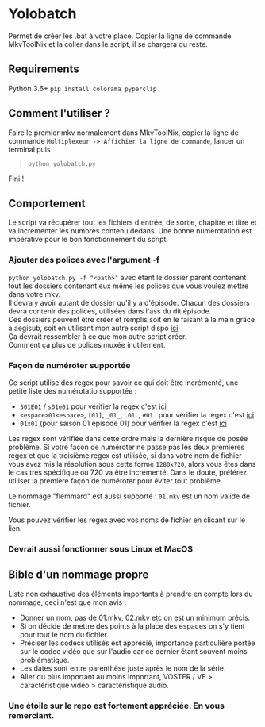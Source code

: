 # Yolobatch

Permet de créer les .bat à votre place. Copier la ligne de commande MkvToolNix et la coller dans le script, il se chargera du reste.

## Requirements

Python 3.6+
`pip install colorama pyperclip`

## Comment l'utiliser ?

Faire le premier mkv normalement dans MkvToolNix, copier la ligne de commande `Multiplexeur -> Affichier la ligne de commande`, lancer un terminal puis<br>
>`python yolobatch.py`<br>

Fini !

## Comportement

Le script va récupérer tout les fichiers d'entrée, de sortie, chapitre et titre et va incrementer les numbres contenu dedans. Une bonne numérotation est impérative pour le bon fonctionnement du script.

### Ajouter des polices avec l'argument -f

`python yolobatch.py -f "<path>"` avec <path> étant le dossier parent contenant tout les dossiers contenant eux même les polices que vous voulez mettre dans votre mkv.<br>
Il devra y avoir autant de dossier qu'il y a d'épisode. Chacun des dossiers devra contenir des polices, utilisées dans l'ass du dit épisode.<br>
Ces dossiers peuvent être créer et remplis soit en le faisant à la main grâce à aegisub, soit en utilisant mon autre script dispo [ici](https://github.com/Hqndler/AssFontCollector)<br>
Ça devrait ressembler à ce que mon autre script créer.<br>
Comment ça plus de polices muxée inutilement.

### Façon de numéroter supportée

Ce script utilise des regex pour savoir ce qui doit être incrémenté, une petite liste des numérotatio supportée :
- `S01E01` / `s01e01` pour vérifier la regex c'est [ici](https://regex101.com/r/QEEEZV/1)
- `<espace>01<espace>`, `[01]`, `_01_`, `.01.`, `#01 ` pour vérifier la regex c'est [ici](https://regex101.com/r/4FQCIN/1)
- `01x01` (pour saison 01 épisode 01) pour vérifier la regex c'est [ici](https://regex101.com/r/yMGDZP/1)

Les regex sont vérifiée dans cette ordre mais la dernière risque de posée problème. Si votre façon de numéroter ne passe pas les deux premières regex et que la troisième regex est utilisée, si dans votre nom de fichier vous avez mis la résolution sous cette forme `1280x720`, alors vous êtes dans le cas très spécifique où 720 va être incrémenté. Dans le doute, préférez utiliser la première façon de numéroter pour éviter tout problème.

Le nommage "flemmard" est aussi supporté : `01.mkv` est un nom valide de fichier.

Vous pouvez vérifier les regex avec vos noms de fichier en clicant sur le lien.

### Devrait aussi fonctionner sous Linux et MacOS

## Bible d'un nommage propre
Liste non exhaustive des éléments importants à prendre en compte lors du nommage, ceci n'est que mon avis :
- Donner un nom, pas de 01.mkv, 02.mkv etc on est un minimum précis. <br>
- Si on décide de mettre des points à la place des espaces on s'y tient pour tout le nom du fichier.<br>
- Préciser les codecs utilisés est apprécié, importance particulière portée sur le codec vidéo que sur l'audio car ce dernier étant souvent moins problématique.<br>
- Les dates sont entre parenthèse juste après le nom de la série.<br>
- Aller du plus important au moins important, VOSTFR / VF > caractéristique vidéo > caractéristique audio.<br>

### Une étoile sur le repo est fortement appréciée. En vous remerciant.
